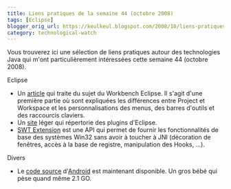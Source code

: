 ```yaml
---
title: Liens pratiques de la semaine 44 (octobre 2008)
tags: [Eclipse]
blogger_orig_url: https://keulkeul.blogspot.com/2008/10/liens-pratiques-de-la-semaine_28.html
category: technological-watch
---
```


Vous trouverez ici une sélection de liens pratiques autour des technologies Java qui m'ont particulièrement intéressées cette semaine 44 (octobre 2008).

Eclipse

* Un [article](http://www.ibm.com/developerworks/opensource/library/os-eclipse-master1/index.html?ca=drs-) qui traite du sujet du Workbench Eclipse. Il s'agit d'une première partie où sont expliquées les différences entre Project et Workspace et les personnalisations des menus, des barres d'outils et des raccourcis claviers.
* Un [site](http://www.eclipse4you.com/?q=en) léger qui répertorie des plugins d'Eclipse.
* [SWT Extension](http://www.swtui.cn/index.php?) est une API qui permet de fournir les fonctionnalités de base des systèmes Win32 sans avoir à toucher à JNI (décoration de fenêtres, accès à la base de registre, manipulation des Hooks, ...).

Divers

* Le [code source](http://source.android.com/) d'[Android](http://code.google.com/android/) est maintenant disponible. Un gros bébé qui pèse quand même 2.1 GO.